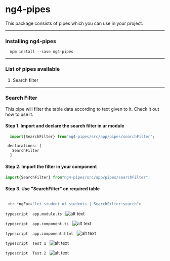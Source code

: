 # ng4-pipes
This package consists of pipes which you can use in your project.
***
### Installing ng4-pipes
```terminal 
  npm install --save ng4-pipes
```
___
### List of pipes available 
1. Search filter

***
### Search Filter
This pipe will filter the table data according to text given to it. Check it out how to use it.

#### Step 1. Import and declare the search filter in ur module

```typescript 
  import{SearchFilter} from"ng4-pipes/src/app/pipes/searchFilter";

 declarations: [
   SearchFilter
  ]
  ```
#### Step 2. Import the filter in your component

```typescript 
import{SearchFilter} from"ng4-pipes/src/app/pipes/searchFilter";
```

#### Step 3.  Use "SearchFilter"  on required table

```typescript  <input type="text" [(ngModel)]="search"/>

 <tr *ngFor="let student of students | SearchFilter:search">
```

```typescript  app.module.ts ```
![alt text](https://github.com/soniabehal/ng4-pipes/blob/master/images/module.PNG)

```typescript  app.component.ts ```
![alt text](https://github.com/soniabehal/ng4-pipes/blob/master/images/component.PNG)

```typescript  app.component.html ```
![alt text](https://github.com/soniabehal/ng4-pipes/blob/master/images/html.PNG)

```typescript  Test 1 ```
![alt text](https://github.com/soniabehal/ng4-pipes/blob/master/images/test1.PNG)

```typescript  Test 2 ```
![alt text](https://github.com/soniabehal/ng4-pipes/blob/master/images/test2.PNG)

